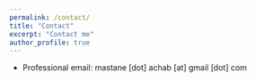 ```yaml
---
permalink: /contact/
title: "Contact"
excerpt: "Contact me"
author_profile: true
---
```


* Professional email: mastane [dot] achab [at] gmail [dot] com

<!-- <img src="https://mastane.github.io/images/rotating_plot_00_softmin.gif" width="100%" height="100%"> -->
